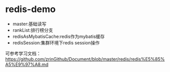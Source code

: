 # redis-demo
- master:基础读写
- rankList:排行榜分支
- redisAsMybatisCache:redis作为mybatis缓存
- redisSession:集群环境下redis session操作

可参考学习文档：
https://github.com/zrinGithub/Document/blob/master/redis/redis%E5%85%A5%E9%97%A8.md